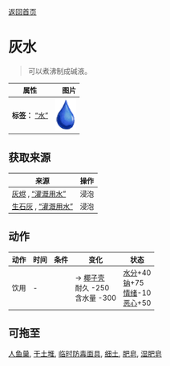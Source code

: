 [返回首页](index.md)  
# 灰水  
> 可以煮沸制成碱液。  
  
  属性  |   图片   
 ----  |  ----:   
 **标签：**	[“水”](tag_WaterAny.md)  |  ![](Sprite/Thirst.png)   
  
## 获取来源  
来源  |  操作  
----  |  ----  
[灰烬](Ash.md) , [“灌溉用水”](tag_WaterFresh.md)  |  浸泡  
[生石灰](Quicklime.md) , [“灌溉用水”](tag_WaterFresh.md)  |  浸泡  
## 动作  
动作  |  时间  |  条件  |  变化  |  状态  
----  |  ----  |  ----  |  ----  |  ----  
饮用  |  -  |    |  → [椰子壳](CoconutShell.md)<br>耐久  -250<br>含水量  -300<br>  |  [水分](Hydration.md)+40<br>[钠](Sodium.md)+75<br>[情绪](Morale.md)-10<br>[恶心](Nausea.md)+50  
## 可拖至  
[人鱼巢](MermaidNest.md), [干土堆](DirtPile.md), [临时防毒面具](MaskMakeshift.md), [细土](FineDirt.md), [肥皂](SoapDry.md), [湿肥皂](SoapWet.md)  
